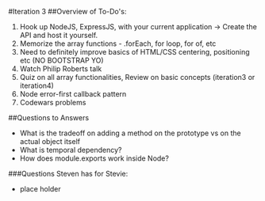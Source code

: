 #Iteration 3
##Overview of To-Do's:
1. Hook up NodeJS, ExpressJS, with your current application -> Create the API and host it yourself.
1. Memorize the array functions - .forEach, for loop, for of, etc
1. Need to definitely improve basics of HTML/CSS centering, positioning etc (NO BOOTSTRAP YO)
1. Watch Philip Roberts talk
1. Quiz on all array functionalities, Review on basic concepts (iteration3 or iteration4)
1. Node error-first callback pattern
1. Codewars problems

##Questions to Answers
* What is the tradeoff on adding a method on the prototype vs on the actual object itself
* What is temporal dependency?
* How does module.exports work inside Node?



###Questions Steven has for Stevie:
* place holder